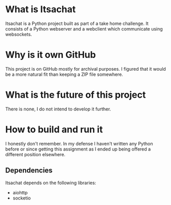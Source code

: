 # What is Itsachat
Itsachat is a Python project built as part of a take home challenge. It consists of a Python webserver and a webclient which communicate using websockets.

# Why is it own GitHub
This project is on GitHub mostly for archival purposes. I figured that it would be a more natural fit than keeping a ZIP file somewhere.

# What is the future of this project
There is none, I do not intend to develop it further.

# How to build and run it
I honestly don't remember. In my defense I haven't written any Python before or since getting this assignment as I ended up being offered a different position elsewhere.

## Dependencies
Itsachat depends on the following libraries:
- aiohttp
- socketio